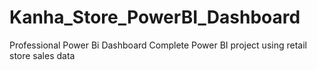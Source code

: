 # Kanha_Store_PowerBI_Dashboard
Professional Power Bi Dashboard  Complete Power BI project using retail store sales data
